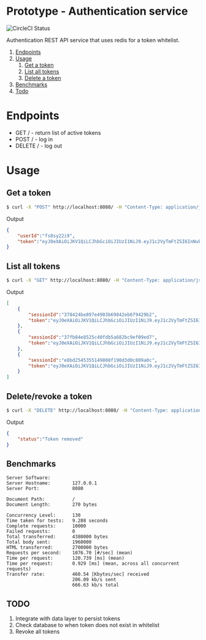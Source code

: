# Prototype - Authentication service

![CircleCI Status](https://circleci.com/gh/logikaljay/prototype-auth-service.svg?style=shield)

Authentication REST API service that uses redis for a token whitelist.

1. [Endpoints](#endpoints)
1. [Usage](#usage)
    1. [Get a token](#get-a-token)
    1. [List all tokens](#list-all-tokens)
    1. [Delete a token](#delete-a-token)
1. [Benchmarks](#benchmarks)
1. [Todo](#todo)

<a name="endpoints"></a>
# Endpoints
* GET / - return list of active tokens
* POST / - log in
* DELETE / - log out

<a name="usage"></a>
# Usage

<a name="get-a-token"></a>
## Get a token
```bash
$ curl -X "POST" http://localhost:8080/ -H "Content-Type: application/json" -d '{"userName": "some.fake@user.co", "password": "password1" }'
```
Output
```json
{
    "userId":"fs8sy22i9",
    "token":"eyJ0eXAiOiJKV1QiLCJhbGciOiJIUzI1NiJ9.eyJ1c2VyTmFtZSI6InNvbWUuZmFrZUB1c2VyLmNvIiwidXNlcklkIjoiZnM4c3kyMmk5Iiwic2Vzc2lvbklkIjoiZThiZDI1NDUzNTUxNDk4MDhmMTkwZDNkMGM4MDlhMGMiLCJpYXQiOjE0NTEyNzQ1Mjd9.KqqSB3cCwpeYae3DgmLlvgcw0ZIMMID962HVfTaFRuE"
}
```

<a name="list-all-tokens"></a>
## List all tokens
```bash
$ curl -X "GET" http://localhost:8080/ -H "Content-Type: application/json" -H "Authorization: Bearer TOKEN"
```

Output
```json
[
    {
        "sessionId":"378424be897e4903b69842eb6f9429b2",
        "token":"eyJ0eXAiOiJKV1QiLCJhbGciOiJIUzI1NiJ9.eyJ1c2VyTmFtZSI6InNvbWUuZmFrZUB1c2VyLmNvIiwidXNlcklkIjoiZnM4c3kyMmk5Iiwic2Vzc2lvbklkIjoiMzc4NDI0YmU4OTdlNDkwM2I2OTg0MmViNmY5NDI5YjIiLCJpYXQiOjE0NTEyNzQ5MDV9.OdeQAqxfYtjUE9IO5wfAosaaoRkMvpCBV72C81mhzRw"
    },
    {
        "sessionId":"37fb84e8525c40fdb5a682bc9ef09ed7",
        "token":"eyJ0eXAiOiJKV1QiLCJhbGciOiJIUzI1NiJ9.eyJ1c2VyTmFtZSI6InNvbWUuZmFrZUB1c2VyLmNvIiwidXNlcklkIjoiZnM4c3kyMmk5Iiwic2Vzc2lvbklkIjoiMzdmYjg0ZTg1MjVjNDBmZGI1YTY4MmJjOWVmMDllZDciLCJpYXQiOjE0NTEyNzQ5MDF9.f_9jWUyLya2cFW6mMWo1f27vzBAdiYvvpfl0S7zKWV8"
    },
    {
        "sessionId":"e8bd2545355149808f190d3d0c809a0c",
        "token":"eyJ0eXAiOiJKV1QiLCJhbGciOiJIUzI1NiJ9.eyJ1c2VyTmFtZSI6InNvbWUuZmFrZUB1c2VyLmNvIiwidXNlcklkIjoiZnM4c3kyMmk5Iiwic2Vzc2lvbklkIjoiZThiZDI1NDUzNTUxNDk4MDhmMTkwZDNkMGM4MDlhMGMiLCJpYXQiOjE0NTEyNzQ1Mjd9.KqqSB3cCwpeYae3DgmLlvgcw0ZIMMID962HVfTaFRuE"
    }
]
```

<a name="delete-a-token"></a>
## Delete/revoke a token
```bash
$ curl -X "DELETE" http://localhost:8080/ -H "Content-Type: application/json" -H "Authorization: Bearer TOKEN"
```

Output
```json
{
    "status":"Token removed"
}
```

<a name="benchmarks"></a>
## Benchmarks
```
Server Software:        
Server Hostname:        127.0.0.1
Server Port:            8080

Document Path:          /
Document Length:        270 bytes

Concurrency Level:      130
Time taken for tests:   9.288 seconds
Complete requests:      10000
Failed requests:        0
Total transferred:      4380000 bytes
Total body sent:        1960000
HTML transferred:       2700000 bytes
Requests per second:    1076.70 [#/sec] (mean)
Time per request:       120.739 [ms] (mean)
Time per request:       0.929 [ms] (mean, across all concurrent requests)
Transfer rate:          460.54 [Kbytes/sec] received
                        206.09 kb/s sent
                        666.63 kb/s total
```

<a name="todo"></a>
## TODO
1. Integrate with data layer to persist tokens
2. Check database to when token does not exist in whitelist
3. Revoke all tokens
